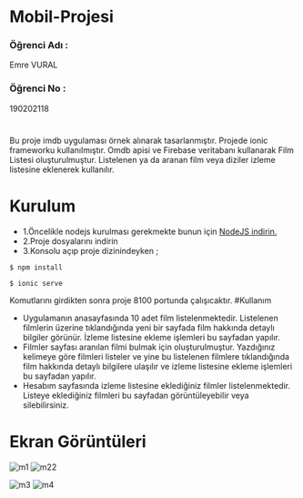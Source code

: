 # Mobil-Projesi

### Öğrenci Adı :
Emre VURAL

### Öğrenci No :
190202118
#
Bu proje imdb uygulaması örnek alınarak tasarlanmıştır. Projede ionic frameworku kullanılmıştır.
Omdb apisi ve Firebase veritabanı kullanarak Film Listesi oluşturulmuştur. Listelenen ya da aranan film veya diziler izleme listesine eklenerek kullanılır. 
# Kurulum
* 1.Öncelikle nodejs kurulması gerekmekte bunun için [NodeJS indirin.](https://nodejs.org/en/) 
* 2.Proje dosyalarını indirin
* 3.Konsolu açıp proje dizinindeyken ;
<pre><code>$ npm install </code></pre>
<pre><code>$ ionic serve </code></pre>
Komutlarını girdikten sonra proje 8100 portunda çalışıcaktır.
#Kullanım
* Uygulamanın anasayfasında 10 adet film listelenmektedir. Listelenen filmlerin üzerine tıklandığında yeni bir sayfada film hakkında detaylı bilgiler görünür. İzleme listesine ekleme işlemleri bu sayfadan yapılır.
* Filmler sayfası aranılan filmi bulmak için oluşturulmuştur. Yazdığınız kelimeye göre filmleri listeler ve yine bu listelenen filmlere tıklandığında film hakkında detaylı bilgilere ulaşılır ve izleme listesine ekleme işlemleri bu sayfadan yapılır.
* Hesabım sayfasında izleme listesine eklediğiniz filmler listelenmektedir. Listeye eklediğiniz filmleri bu sayfadan görüntüleyebilir veya silebilirsiniz.

# Ekran Görüntüleri
![m1](https://user-images.githubusercontent.com/38285946/104811699-660f5780-580e-11eb-8042-b21de6f86096.jpg) 
![m22](https://user-images.githubusercontent.com/38285946/104811794-12e9d480-580f-11eb-9d47-935cf8e437e8.jpg)


![m3](https://user-images.githubusercontent.com/38285946/104811808-22691d80-580f-11eb-835d-af060f1359bb.jpg)
![m4](https://user-images.githubusercontent.com/38285946/104811810-28f79500-580f-11eb-97f6-3507ae4ad8b5.jpg)
